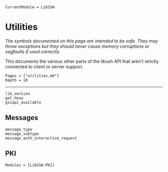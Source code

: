 ```@meta
CurrentModule = LibSSH
```

# Utilities

*The symbols documented on this page are intended to be safe. They may throw
exceptions but they should never cause memory corruptions or segfaults if used
correctly.*

This documents the various other parts of the libssh API that aren't
strictly connected to client or server support.

```@contents
Pages = ["utilities.md"]
Depth = 10
```

---

```@docs
lib_version
get_hexa
gssapi_available
```

## Messages

```@docs
message_type
message_subtype
message_auth_interactive_request
```

## PKI

```@autodocs
Modules = [LibSSH.PKI]
```
